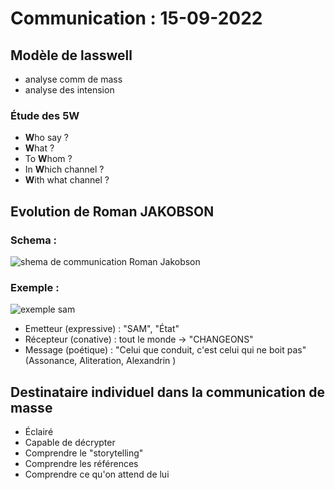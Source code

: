 # Communication  : 15-09-2022

## Modèle de lasswell

- analyse comm de mass
- analyse des intension

### Étude des 5W 
- **W**ho say ?
- **W**hat ?
- To **W**hom ?
- In **W**hich channel ?
- **W**ith what channel ?

## Evolution de Roman JAKOBSON

### Schema : 

![shema de communication Roman Jakobson](https://media.kartable.fr/uploads/finalImages/final_5cf7dddecb63b5.37963562.png)

### Exemple :
![exemple sam](https://static.passetoncode.fr/img1/theme/blog/assets/images/sam-securite-routiere-640.jpg)

- Emetteur (expressive) : "SAM", "État"
- Récepteur (conative) : tout le monde -> "CHANGEONS"
- Message (poétique) : "Celui que conduit, c'est celui qui ne boit pas" (Assonance, Aliteration, Alexandrin )

## Destinataire individuel dans la communication de masse

- Éclairé
- Capable de décrypter
- Comprendre le "storytelling"
- Comprendre les références
- Comprendre ce qu'on attend de lui

